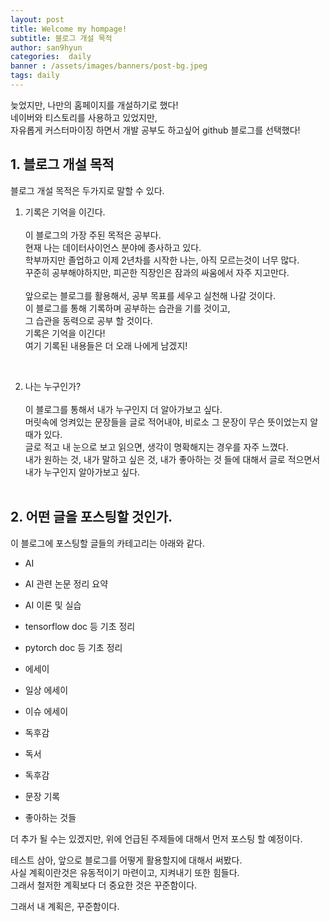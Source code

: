 ```yaml
---
layout: post
title: Welcome my hompage!
subtitle: 블로그 개설 목적
author: san9hyun
categories:  daily 
banner : /assets/images/banners/post-bg.jpeg
tags: daily
---
```



늦었지만, 나만의 홈페이지를 개설하기로 했다! <br>
네이버와 티스토리를 사용하고 있었지만,<br>
자유롭게 커스터마이징 하면서 개발 공부도 하고싶어 github 블로그를 선택했다! <br>

## 1. 블로그 개설 목적
블로그 개설 목적은 두가지로 말할 수 있다. <br>


1. 기록은 기억을 이긴다. <br>
   <br>
   이 블로그의 가장 주된 목적은 공부다. <br>
   현재 나는 데이터사이언스 분야에 종사하고 있다.<br>
   학부까지만 졸업하고 이제 2년차를 시작한 나는, 아직 모르는것이 너무 많다. <br>
   꾸준히 공부해야하지만, 피곤한 직장인은 잠과의 싸움에서 자주 지고만다.<br>
   <br>
   앞으로는 블로그를 활용해서, 공부 목표를 세우고 실천해 나갈 것이다.<br>
   이 블로그를 통해 기록하며 공부하는 습관을 기를 것이고,<br>
   그 습관을 동력으로 공부 할 것이다.<br>
   기록은 기억을 이긴다! <br>
   여기 기록된 내용들은 더 오래 나에게 남겠지!

<br>

2. 나는 누구인가? <br>
   <br>
   이 블로그를 통해서 내가 누구인지 더 알아가보고 싶다.<br>
   머릿속에 엉켜있는 문장들을 글로 적어내야, 비로소 그 문장이 무슨 뜻이었는지 알 때가 있다.<br>
   글로 적고 내 눈으로 보고 읽으면, 생각이 명확해지는 경우를 자주 느꼈다.<br>
   내가 원하는 것, 내가 말하고 싶은 것, 내가 좋아하는 것 들에 대해서 글로 적으면서<br>
   내가 누구인지 알아가보고 싶다.<br>
   <br>



## 2. 어떤 글을 포스팅할 것인가.

이 블로그에 포스팅할 글들의 카테고리는 아래와 같다.

- AI
- AI 관련 논문 정리 요약
- AI 이론 및 실습
- tensorflow doc 등 기초 정리
- pytorch doc 등 기초 정리



- 에세이
- 일상 에세이
- 이슈 에세이
- 독후감


- 독서
- 독후감
- 문장 기록


- 좋아하는 것들

더 추가 될 수는 있겠지만, 위에 언급된 주제들에 대해서 먼저 포스팅 할 예정이다. <br>


테스트 삼아, 앞으로 블로그를 어떻게 활용할지에 대해서 써봤다.<br>
사실 계획이란것은 유동적이기 마련이고, 지켜내기 또한 힘들다.<br>
그래서 철저한 계획보다 더 중요한 것은 꾸준함이다.<br>

그래서 내 계획은, 꾸준함이다.




<!--<h2>About</h2>-->

<!--<p>-->
<!--:art:&nbsp;Yet another theme for elegant writers with modern flat style-->
<!--and beautiful night mode.-->
<!--</p>-->

<!--<p>-->
<!--Hey, nice to meet you, you found this Jekyll theme. Here the yet another-->
<!--theme is a modern theme, and it's quite clear, clean and neat for writers-->
<!--and posts.-->
<!--</p>-->

